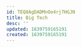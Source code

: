 ```yaml
---
id: TEQ8AgDADMnOo4rj7HGJN
title: Big Tech
desc: ''
updated: 1639759165191
created: 1639759165191
---
```


